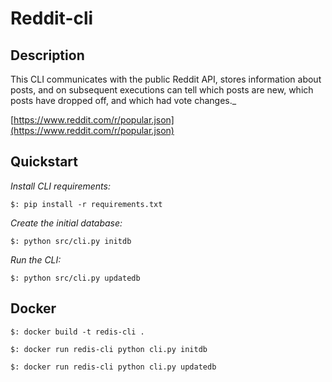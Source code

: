 # Reddit-cli

## Description

This CLI communicates with the public Reddit API, stores information about posts, and on subsequent executions can tell which posts are new, which posts have dropped off, and which had vote changes._

[https://www.reddit.com/r/popular.json](https://www.reddit.com/r/popular.json)


## Quickstart

_Install CLI requirements:_

``` $: pip install -r requirements.txt ```


_Create the initial database:_

``` $: python src/cli.py initdb ```

_Run the CLI:_

``` $: python src/cli.py updatedb ```


## Docker

``` $: docker build -t redis-cli . ```

``` $: docker run redis-cli python cli.py initdb ```

``` $: docker run redis-cli python cli.py updatedb ```
